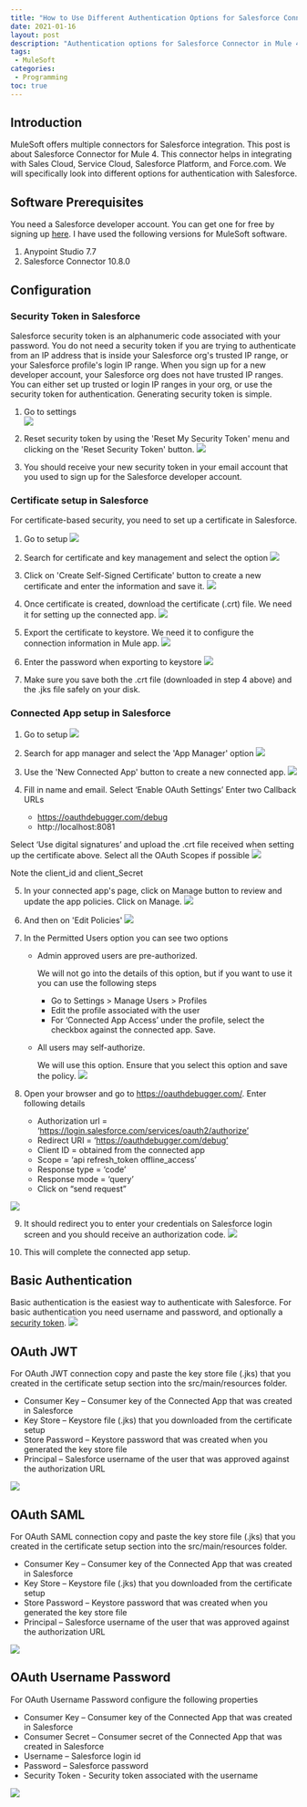 ```yaml
---
title: "How to Use Different Authentication Options for Salesforce Connector in Mule 4"
date: 2021-01-16
layout: post
description: "Authentication options for Salesforce Connector in Mule 4"
tags:
 - MuleSoft
categories:
 - Programming
toc: true
---
```

## Introduction
MuleSoft offers multiple connectors for Salesforce integration. This post is about Salesforce Connector for Mule 4. This connector helps in integrating with Sales Cloud, Service Cloud, Salesforce Platform, and Force.com. We will specifically look into different options for authentication with Salesforce.

## Software Prerequisites 
You need a Salesforce developer account. You can get one for free by signing up [here](https://developer.salesforce.com/signup). I have used the following versions for MuleSoft software.
1. Anypoint Studio 7.7
2. Salesforce Connector 10.8.0
## Configuration
### Security Token in Salesforce
Salesforce security token is an alphanumeric code associated with your password. You do not need a security token if you are trying to authenticate from an IP address that is inside your Salesforce org's trusted IP range, or your Salesforce profile's login IP range. When you sign up for a new developer account, your Salesforce org does not have trusted IP ranges. You can either set up trusted or login IP ranges in your org, or use the security token for authentication. Generating security token is simple. 
1. Go to settings  
![](/img/2021/salesforce-connector-auth/settings-salesforce.jpg)

2. Reset security token by using the 'Reset My Security Token' menu and clicking on the 'Reset Security Token' button. 
![](/img/2021/salesforce-connector-auth/reset-security-token.jpg)

3. You should receive your new security token in your email account that you used to sign up for the Salesforce developer account. 
### Certificate setup in Salesforce
For certificate-based security, you need to set up a certificate in Salesforce.
1. Go to setup 
![](/img/2021/salesforce-connector-auth/setup-salesforce.jpg)

2. Search for certificate and key management and select the option
![](/img/2021/salesforce-connector-auth/certificate-key-management-menu.jpg)

3. Click on 'Create Self-Signed Certificate' button to create a new certificate and enter the information and save it.
![](/img/2021/salesforce-connector-auth/create-self-signed-certificate.jpg)

4. Once certificate is created, download the certificate (.crt) file. We need it for setting up the connected app.
![](/img/2021/salesforce-connector-auth/download-certificate.jpg)

5. Export the certificate to keystore. We need it to configure the connection information in Mule app.
![](/img/2021/salesforce-connector-auth/export-to-keystore.jpg)

6. Enter the password when exporting to keystore
![](/img/2021/salesforce-connector-auth/enter-password.jpg)

7. Make sure you save both the .crt file (downloaded in step 4 above) and the .jks file safely on your disk.

### Connected App setup in Salesforce
1. Go to setup 
![](/img/2021/salesforce-connector-auth/setup-salesforce.jpg)

2. Search for app manager and select the 'App Manager' option
![](/img/2021/salesforce-connector-auth/app-manager-option.jpg)

3. Use the 'New Connected App' button to create a new connected app.
![](/img/2021/salesforce-connector-auth/new-connected-app.jpg)

4. Fill in name and email. Select ‘Enable OAuth Settings’ Enter two Callback URLs 

    - https://oauthdebugger.com/debug
    - http://localhost:8081
    
Select ‘Use digital signatures’ and upload the .crt file received when setting up the certificate above.
Select all the OAuth Scopes if possible
![](/img/2021/salesforce-connector-auth/create-connected-app.jpg)

Note the client_id and client_Secret

5. In your connected app's page, click on Manage button to review and update the app policies. Click on Manage.
![](/img/2021/salesforce-connector-auth/manage-connected-app-menu.jpg)

6. And then on 'Edit Policies'
![](/img/2021/salesforce-connector-auth/edit-policies.jpg)

7. In the Permitted Users option you can see two options
      
    - Admin approved users are pre-authorized.

      We will not go into the details of this option, but if you want to use it you can use the following steps        
      - Go to Settings > Manage Users > Profiles
      - Edit the profile associated with the user
      - For ‘Connected App Access’ under the profile, select the checkbox against the connected app. Save.

    - All users may self-authorize.

      We will use this option. Ensure that you select this option and save the policy.
      ![](/img/2021/salesforce-connector-auth/connected-app-policy.jpg)
8. Open your browser and go to https://oauthdebugger.com/. Enter following details

   - Authorization url = ‘https://login.salesforce.com/services/oauth2/authorize’
   - Redirect URI = ‘https://oauthdebugger.com/debug’
   - Client ID = obtained from the connected app
   - Scope = ‘api refresh_token offline_access’ 
   - Response type = ‘code’
   - Response mode = ‘query’
   - Click on “send request”

![](/img/2021/salesforce-connector-auth/oauth-debugger-screen.jpg)

9. It should redirect you to enter your credentials on Salesforce login screen and you should receive an authorization code. 
![](/img/2021/salesforce-connector-auth/salesforce-oauth-consent.jpg)

10. This will complete the connected app setup.

## Basic Authentication
Basic authentication is the easiest way to authenticate with Salesforce. For basic authentication you need username and password, and optionally a [security token](#configuration).
![](/img/2021/salesforce-connector-auth/basic-auth-test-connection.jpg)

## OAuth JWT
For OAuth JWT connection copy and paste the key store file (.jks) that you created in the certificate setup section into the src/main/resources folder. 

- Consumer Key – Consumer key of the Connected App that was created in Salesforce
- Key Store – Keystore file (.jks) that you downloaded from the certificate setup
- Store Password – Keystore password that was created when you generated the key store file
- Principal – Salesforce username of the user that was approved against the authorization URL

![](/img/2021/salesforce-connector-auth/oauth-jwt-connection.jpg)


## OAuth SAML
For OAuth SAML connection copy and paste the key store file (.jks) that you created in the certificate setup section into the src/main/resources folder. 

- Consumer Key – Consumer key of the Connected App that was created in Salesforce
- Key Store – Keystore file (.jks) that you downloaded from the certificate setup
- Store Password – Keystore password that was created when you generated the key store file
- Principal – Salesforce username of the user that was approved against the authorization URL

![](/img/2021/salesforce-connector-auth/oauth-saml-connection.jpg)


## OAuth Username Password
For OAuth Username Password configure the following properties

- Consumer Key – Consumer key of the Connected App that was created in Salesforce
- Consumer Secret – Consumer secret of the Connected App that was created in Salesforce
- Username – Salesforce login id
- Password – Salesforce password
- Security Token - Security token associated with the username

![](/img/2021/salesforce-connector-auth/oauth-username-password.jpg)